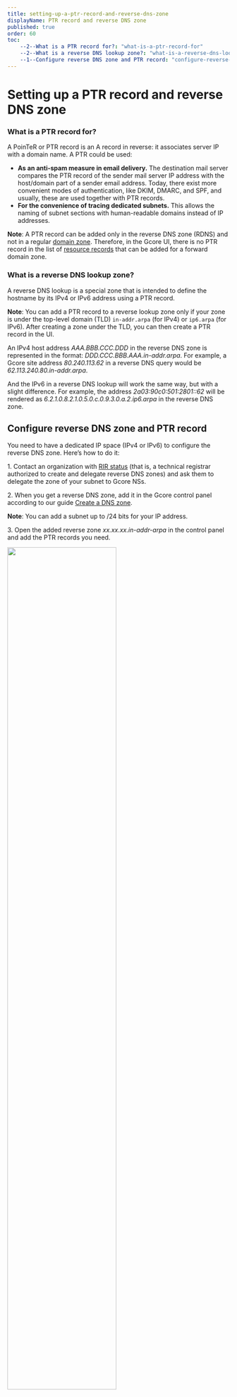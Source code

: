 ```yaml
---
title: setting-up-a-ptr-record-and-reverse-dns-zone
displayName: PTR record and reverse DNS zone
published: true
order: 60
toc:
    --2--What is a PTR record for?: "what-is-a-ptr-record-for"
    --2--What is a reverse DNS lookup zone?: "what-is-a-reverse-dns-lookup-zone"
    --1--Configure reverse DNS zone and PTR record: "configure-reverse-dns-zone-and-ptr-record"
---
```

# Setting up a PTR record and reverse DNS zone

### What is a PTR record for?

A PoinTeR or PTR record is an A record in reverse: it associates server IP with a  domain name. A PTR could be used:

- **As an anti-spam measure in email delivery.** The destination mail server compares the PTR record of the sender mail server IP address with the host/domain part of a sender email address. Today, there exist more convenient modes of authentication, like DKIM, DMARC, and SPF, and usually, these are used together with PTR records.
- **For the convenience of tracing dedicated subnets.** This allows the naming of subnet sections with human-readable domains instead of IP addresses.

**Note**: A PTR record can be added only in the reverse DNS zone (RDNS) and not in a regular <a href="https://gcore.com/learning/what-is-dns-zone/" target="_blank">domain zone</a>. Therefore, in the Gcore UI, there is no PTR record in the list of <a href="https://gcore.com/docs/dns/dns-records/supported-dns-record-types" target="_blank">resource records</a> that can be added for a forward domain zone.

### What is a reverse DNS lookup zone?

A reverse DNS lookup is a special zone that is intended to define the hostname by its IPv4 or IPv6 address using a PTR record.

**Note**: You can add a PTR record to a reverse lookup zone only if your zone is under the top-level domain (TLD) `in-addr.arpa` (for IPv4) or `ip6.arpa` (for IPv6). After creating a zone under the TLD, you can then create a PTR record in the UI.

An IPv4 host address *AAA.BBB.CCC.DDD* in the reverse DNS zone is represented in the format: *DDD.CCC.BBB.AAA.in-addr.arpa*. For example, a Gcore site address *80.240.113.62* in a reverse DNS query would be *62.113.240.80.in-addr.arpa*.

And the IPv6 in a reverse DNS lookup will work the same way, but with a slight difference. For example, the address *2a03:90c0:501:2801::62* will be rendered as *6.2.1.0.8.2.1.0.5.0.c.0.9.3.0.a.2.ip6.arpa* in the reverse DNS zone.

## Configure reverse DNS zone and PTR record

You need to have a dedicated IP space (IPv4 or IPv6) to configure the reverse DNS zone. Here’s how to do it:

1\. Contact an organization with <a href="https://www.nro.net/about/rirs/" target="_blank">RIR status</a> (that is, a technical registrar authorized to create and delegate reverse DNS zones) and ask them to delegate the zone of your subnet to Gcore NSs.

2\. When you get a reverse DNS zone, add it in the Gcore control panel according to our guide <a href="https://gcore.com/docs/dns/manage-a-dns-zone#create-a-dns-zone" target="_blank">Create a DNS zone</a>.

**Note**: You can add a subnet up to /24 bits for your IP address.

3\. Open the added reverse zone *xx.xx.xx.in-addr-arpa* in the control panel and add the PTR records you need. 

<img src="https://assets.gcore.pro/docs/dns/dns-records/setting-up-a-ptr-record-and-reverse-dns-zone/add-ptr-record-10.png" alt="" width="70%">

4\. Specify Gcore’s name servers *ns1.gcorelabs.net* and *ns2.gcdn.services* for the subnet *xx.xx.xx/24* and wait up to 24 hours for DNS cache updating.

<img src="https://assets.gcore.pro/docs/dns/dns-records/setting-up-a-ptr-record-and-reverse-dns-zone/added-record-20.png" alt="" width="70%">

That’s it! The PTR record is now added and will prevent your mail from ending up as spam.